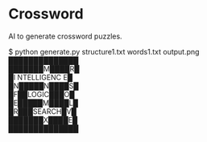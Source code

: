# Crossword

AI to generate crossword puzzles.

$ python generate.py structure1.txt words1.txt output.png  
██████████████  
███████M████R█  
█I NTELLIGENC E█   
█N█████N████S█  
█F██LOGIC███O█  
█E█████M████L█  
█R███SEARCH█V█  
███████X████E█  
██████████████  
